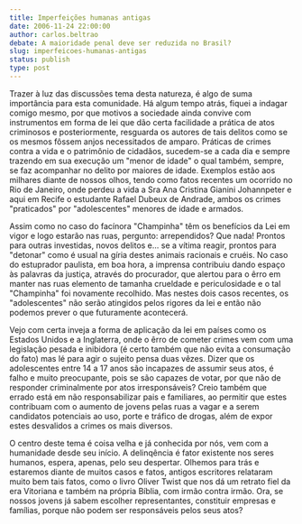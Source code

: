 ```yaml
---
title: Imperfeições humanas antigas
date: 2006-11-24 22:00:00
author: carlos.beltrao
debate: A maioridade penal deve ser reduzida no Brasil?
slug: imperfeicoes-humanas-antigas
status: publish 
type: post
---
```


Trazer à luz das discussões tema desta natureza, é algo de suma importância para esta comunidade. Há algum tempo atrás, fiquei a indagar comigo mesmo, por que motivos a sociedade ainda convive com instrumentos em forma de lei que dão certa facilidade a prática de atos criminosos e posteriormente, resguarda os autores de tais delitos como se os mesmos fôssem anjos necessitados de amparo. Práticas de crimes contra a vida e o patrimônio de cidadãos, sucedem-se a cada dia e sempre trazendo em sua execução um "menor de idade" o qual também, sempre, se faz acompanhar no delito por maiores de idade. Exemplos estão aos milhares diante de nossos olhos, tendo como fatos recentes um ocorrido no Rio de Janeiro, onde perdeu a vida a Sra Ana Cristina Gianini Johannpeter e aqui em Recife o estudante Rafael Dubeux de Andrade, ambos os crimes "praticados" por "adolescentes" menores de idade e armados.   

Assim como no caso do facínora "Champinha" têm os benefícios da Lei em vigor e logo estarão nas ruas, pergunto: arrependidos? Que nada! Prontos para outras investidas, novos delitos e... se a vítima reagir, prontos para "detonar" como é usual na gíria destes animais racionais e cruéis. No caso do estuprador paulista, em boa hora, a imprensa contribuiu dando espaço às palavras da justiça, através do procurador, que alertou para o êrro em manter nas ruas elemento de tamanha crueldade e periculosidade e o tal "Champinha" foi novamente recolhido. Mas nestes dois casos recentes, os "adolescentes" não serão atingidos pelos rigores da lei e então não podemos prever o que futuramente acontecerá.  

Vejo com certa inveja a forma de aplicação da lei em países como os Estados Unidos e a Inglaterra, onde o êrro de cometer crimes vem com uma legislação pesada e inibidora (é certo também que não evita a consumação do fato) mas lé para agir o sujeito pensa duas vêzes. Dizer que os adolescentes entre 14 a 17 anos são incapazes de assumir seus atos, é falho e muito preocupante, pois se são capazes de votar, por que não de responder criminalmente por atos irresponsáveis? Creio também que errado está em não responsabilizar pais e familiares, ao permitir que estes contribuam com o aumento de jovens pelas ruas a vagar e a serem candidatos potenciais ao uso, porte e tráfico de drogas, além de expor estes desvalidos a crimes os mais diversos.  

O centro deste tema é coisa velha e já conhecida por nós, vem com a humanidade desde seu início. A delinqência é fator existente nos seres humanos, espera, apenas, pelo seu despertar. Olhemos para trás e estaremos diante de muitos casos e fatos, antigos escritores relataram muito bem tais fatos, como o livro Oliver Twist que nos dá um retrato fiel da era Vitoriana e também na própria Bíblia, com irmão contra irmão. Ora, se nossos jovens já sabem escolher representantes, constituir empresas e famílias, porque não podem ser responsáveis pelos seus atos?
